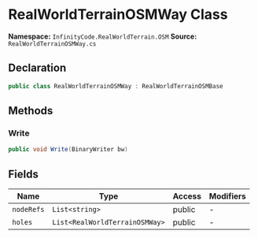 # RealWorldTerrainOSMWay Class

**Namespace:** `InfinityCode.RealWorldTerrain.OSM`
**Source:** `RealWorldTerrainOSMWay.cs`

## Declaration

```csharp
public class RealWorldTerrainOSMWay : RealWorldTerrainOSMBase
```

## Methods

### Write

```csharp
public void Write(BinaryWriter bw)
```

## Fields

| Name | Type | Access | Modifiers |
|------|------|--------|-----------|
| `nodeRefs` | `List<string>` | public | - |
| `holes` | `List<RealWorldTerrainOSMWay>` | public | - |


